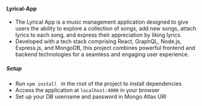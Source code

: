 #### Lyrical-App

- The Lyrical App is a music management application designed to give users the ability to explore a collection of songs, add new songs, attach lyrics to each song, and express their appreciation by liking lyrics.
- Developed with a tech stack comprising React, GraphQL, Node.js, Express.js, and MongoDB, this project combines powerful frontend and backend technologies for a seamless and engaging user experience.

##### Setup

- Run `npm install ` in the root of the project to install dependencies
- Access the application at `localhost:4000` in your browser
- Set up your DB username and password in Mongo Atlas URI
